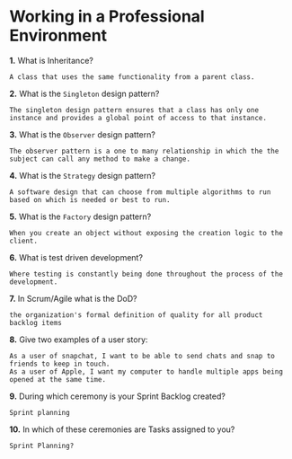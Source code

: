 # Working in a Professional Environment

**1.** What is Inheritance?
<!-- enter you answer in the space below -->
```
A class that uses the same functionality from a parent class.
```
**2.** What is the `Singleton` design pattern?
<!-- enter you answer in the space below -->
```
The singleton design pattern ensures that a class has only one instance and provides a global point of access to that instance. 
```
**3.** What is the `Observer` design pattern?
<!-- enter you answer in the space below -->
```
The observer pattern is a one to many relationship in which the the subject can call any method to make a change. 
```
**4.** What is the `Strategy` design pattern?
<!-- enter you answer in the space below -->
```
A software design that can choose from multiple algorithms to run based on which is needed or best to run.
```
**5.** What is the `Factory` design pattern?
<!-- enter you answer in the space below -->
```
When you create an object without exposing the creation logic to the client.
```
**6.** What is test driven development?
<!-- enter you answer in the space below -->
```
Where testing is constantly being done throughout the process of the development.
```
**7.** In Scrum/Agile what is the DoD?
<!-- enter you answer in the space below -->
```
the organization's formal definition of quality for all product backlog items
```
**8.** Give two examples of a user story:
<!-- enter you answer in the space below -->
```
As a user of snapchat, I want to be able to send chats and snap to friends to keep in touch.
As a user of Apple, I want my computer to handle multiple apps being opened at the same time.

```
**9.** During which ceremony is your Sprint Backlog created?
<!-- enter you answer in the space below -->
```
Sprint planning
```
**10.** In which of these ceremonies are Tasks assigned to you?
<!-- enter you answer in the space below -->
```
Sprint Planning?
```